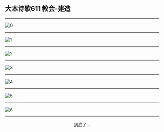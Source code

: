 
## 大本诗歌611 教会-建造
        
<div id="aplayer0"></div>

---

<img alt="0" data-original="https://cdn.jsdelivr.net/gh/k34869/shi/data/d0611/0">

---

<img alt="1" data-original="https://cdn.jsdelivr.net/gh/k34869/shi/data/d0611/1">

---

<img alt="2" data-original="https://cdn.jsdelivr.net/gh/k34869/shi/data/d0611/2">

---

<img alt="3" data-original="https://cdn.jsdelivr.net/gh/k34869/shi/data/d0611/3">

---

<img alt="4" data-original="https://cdn.jsdelivr.net/gh/k34869/shi/data/d0611/4">

---

<img alt="5" data-original="https://cdn.jsdelivr.net/gh/k34869/shi/data/d0611/5">

---

<img alt="6" data-original="https://cdn.jsdelivr.net/gh/k34869/shi/data/d0611/6">

---

<p style="text-align: center">到底了...</p>

<script src="/js/dist-view.js"></script>

<script>
MAIN.id = 'd0611';
        
const ap0 = new APlayer({
    container: document.getElementById('aplayer0'),
    volume: 1,
    loop: 'none',
    preload: 'none',
    audio: [{
        name: '大本诗歌611.mp3',
        artist: '大本诗歌',
        url: 'https://res.wx.qq.com/voice/getvoice?mediaid=MzI0NTk3MDM5M18yMjQ3NDk1MjI2',
        cover: '/favicon'
    }]
});
</script>
